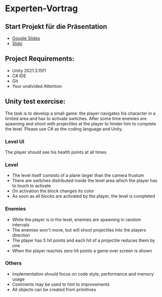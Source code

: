 # Experten-Vortrag


## Start Projekt für die Präsentation
- [Google Slides](https://docs.google.com/presentation/d/17GS75yxhvoBnOk3q0hFaFcFrZN1LH4inp03jT5BniGs)
- [Slido](https://app.sli.do/event/9gUbsTn26mBeAcNy3ufEm3)


## Project Requirements:
- Unity 2021.3.15f1
- C# IDE
- Git
- Your undivided Attention

## Unity test exercise:
The task is to develop a small game: the player navigates his character in a limited area and has to activate switches.
After some time enemies are spawning and shoot with projectiles at the player to hinder him to complete the level.
Please use C# as the coding language and Unity.

### Level UI
The player should see his health points at all times

### Level
- The level itself consists of a plane larger than the camera frustum
- There are switches distributed inside the level area which the player has to touch to activate
- On activation the block changes its color
- As soon as all blocks are activated by the player, the level is completed

### Enemies
- While the player is in the level, enemies are spawning in random intervals
- The enemies won't move, but will shoot projectiles into the players direction
- The player has 5 hit points and each hit of a projectile reduces them by one
- When the player reaches zero hit points a game over screen is shown

### Others
- Implementation should focus on code style, performance and memory usage
- Comments may be used to hint to improvements
- All objects can be created from primitives
